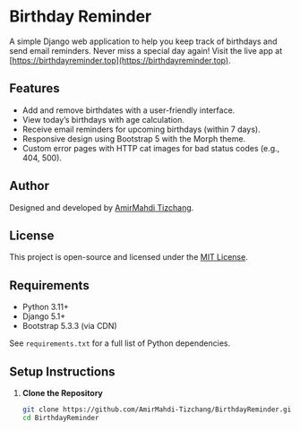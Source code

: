 # Birthday Reminder

A simple Django web application to help you keep track of birthdays and send email reminders. Never miss a special day again! Visit the live app at [https://birthdayreminder.top](https://birthdayreminder.top).

## Features
- Add and remove birthdates with a user-friendly interface.
- View today’s birthdays with age calculation.
- Receive email reminders for upcoming birthdays (within 7 days).
- Responsive design using Bootstrap 5 with the Morph theme.
- Custom error pages with HTTP cat images for bad status codes (e.g., 404, 500).

## Author
Designed and developed by [AmirMahdi Tizchang](https://amirmahditizchang.onrender.com).

## License
This project is open-source and licensed under the [MIT License](LICENSE).

## Requirements
- Python 3.11+
- Django 5.1+
- Bootstrap 5.3.3 (via CDN)

See `requirements.txt` for a full list of Python dependencies.

## Setup Instructions

1. **Clone the Repository**
   ```bash
   git clone https://github.com/AmirMahdi-Tizchang/BirthdayReminder.git
   cd BirthdayReminder

